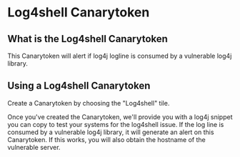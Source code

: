 # Log4shell Canarytoken

## What is the Log4shell Canarytoken

This Canarytoken will alert if log4j logline is consumed by a vulnerable log4j library.

## Using a Log4shell Canarytoken

Create a Canarytoken by choosing the "Log4shell" tile. 

Once you've created the Canarytoken, we'll provide you with a log4j snippet you can copy to test your systems for the log4shell issue.
If the log line is consumed by a vulnerable log4j library, it will generate an alert on this Canarytoken.
If this works, you will also obtain the hostname of the vulnerable server.
